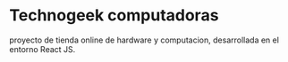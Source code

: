 # Technogeek computadoras
proyecto de tienda online de hardware y computacion, desarrollada en el entorno React JS. 

